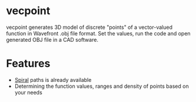 # vecpoint
vecpoint generates 3D model of discrete "points" of a vector-valued function in Wavefront .obj file format.
Set the values, run the code and open generated OBJ file in a CAD software.

# Features
- [Spiral](https://en.wikipedia.org/wiki/Spiral) paths is already available
- Determining the function values, ranges and density of points based on your needs

